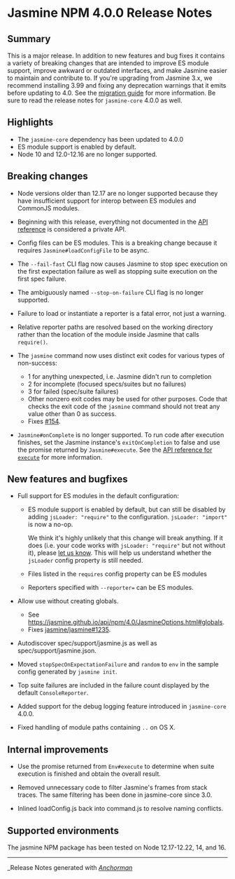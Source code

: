 # Jasmine NPM 4.0.0 Release Notes

## Summary

This is a major release. In addition to new features and bug fixes it contains
a variety of breaking changes that are intended to improve ES module support,
improve awkward or outdated interfaces, and make Jasmine easier to maintain
and contribute to. If you're upgrading from Jasmine 3.x, we recommend installing
3.99 and fixing any deprecation warnings that it emits before updating to 4.0.
See the [migration guide](https://jasmine.github.io/tutorials/upgrading_to_Jasmine_4.0)
for more information. Be sure to read the release notes for `jasmine-core` 4.0.0
as well.

## Highlights

* The `jasmine-core` dependency has been updated to 4.0.0
* ES module support is enabled by default.
* Node 10 and 12.0-12.16 are no longer supported.

## Breaking changes

* Node versions older than 12.17 are no longer supported because they have
  insufficient support for interop between ES modules and CommonJS modules.

* Beginning with this release, everything not documented in the
  [API reference](https://jasmine.github.io/api/npm/4.0/Jasmine) is considered
  a private API.

* Config files can be ES modules. This is a breaking change because it requires
  `Jasmine#loadConfigFile` to be async.

* The `--fail-fast` CLI flag now causes Jasmine to stop spec execution on the
  first expectation failure as well as stopping suite execution on the first
  spec failure.

* The ambiguously named `--stop-on-failure` CLI flag is no longer supported.

* Failure to load or instantiate a reporter is a fatal error, not just a warning.

* Relative reporter paths are resolved based on the working directory rather
  than the location of the module inside Jasmine that calls `require()`.

* The `jasmine` command now uses distinct exit codes for various types of non-success:
  * 1 for anything unexpected, i.e. Jasmine didn't run to completion
  * 2 for incomplete (focused specs/suites but no failures)
  * 3 for failed (spec/suite failures)
  * Other nonzero exit codes may be used for other purposes. Code that checks
    the exit code of the `jasmine` command should not treat any value other than
    0 as success.
  * Fixes [#154](https://github.com/jasmine/jasmine-npm/issues/154).

* `Jasmine#onComplete` is no longer supported. To run code after execution
  finishes, set the Jasmine instance's `exitOnCompletion` to false and use the
  promise returned by `Jasmine#execute`. See the 
  [API reference for `execute`](https://jasmine.github.io/api/npm/4.0/Jasmine.html#execute)
  for more information.

## New features and bugfixes

* Full support for ES modules in the default configuration:
  * ES module support is enabled by default, but can still be disabled by
    adding `jsLoader: "require"` to the configuration. `jsLoader: "import"` is
    now a no-op.

    We think it's highly unlikely that this change will break anything. If it
    does (i.e. your code works with `jsLoader: "require"` but not without it), 
    please [let us know](https://github.com/jasmine/jasmine-npm/issues/new).
    This will help us understand whether the `jsLoader` config property is still 
    needed.

  * Files listed in the `requires` config property can be ES modules

  * Reporters specified with `--reporter=` can be ES modules.

* Allow use without creating globals.
  * See <https://jasmine.github.io/api/npm/4.0/JasmineOptions.html#globals>.
  * Fixes [jasmine/jasmine#1235](https://github.com/jasmine/jasmine/issues/1235).

* Autodiscover spec/support/jasmine.js as well as spec/support/jasmine.json.

* Moved `stopSpecOnExpectationFailure` and `random` to `env` in the sample
  config generated by `jasmine init`.

* Top suite failures are included in the failure count displayed by the default
  `ConsoleReporter`.

* Added support for the debug logging feature introduced in `jasmine-core` 4.0.0.

* Fixed handling of module paths containing `..` on OS X.
  
## Internal improvements

* Use the promise returned from `Env#execute` to determine when suite execution
  is finished and obtain the overall result.

* Removed unnecessary code to filter Jasmine's frames from stack traces. The same
  filtering has been done in jasmine-core since 3.0.

* Inlined loadConfig.js back into command.js to resolve naming conflicts.

## Supported environments

The jasmine NPM package has been tested on Node 12.17-12.22, 14, and 16.


------

_Release Notes generated with _[Anchorman](http://github.com/infews/anchorman)_
